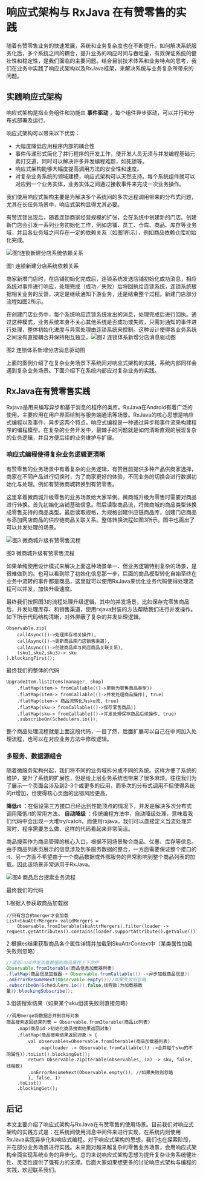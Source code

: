 # 响应式架构与 RxJava 在有赞零售的实践

随着有赞零售业务的快速发展，系统和业务复杂度也在不断提升。如何解决系统服务化后，多个系统之间的耦合，提升业务的响应时间与吞吐量，有效保证系统的健壮性和稳定性，是我们面临的主要问题。结合目前技术体系和业务特点的思考，我们在业务中实践了响应式架构以及RxJava框架，来解决系统与业务复杂所带来的问题。

## 实践响应式架构

响应式架构是指业务组件和功能由 **事件驱动** ，每个组件异步驱动，可以并行和分布式部署及运行。

响应式架构可以带来以下优势：

- 大幅度降低应用程序内部的耦合性
- 事件传递形式简化了并行程序的开发工作，使开发人员无须与并发编程基础元素打交道，同时可以解决许多并发编程难题，如死锁等。
- 响应式架构能够大幅度提高调用方法的安全性和速度。
- 对复杂业务系统的领域建模，响应式架构可以天然支持。每个系统组件就可以对应到一个业务实体，业务实体之间通过接收事件来完成一次业务操作。

我们使用响应式架构主要是为解决多个系统间的多次远程调用带来的分布式问题，尤其在长任务场景中，响应式架构显得尤其必要。

有赞连锁出现后，随着连锁商家经营规模的扩张，会在系统中创建新的门店。创建新门店会引发一系列业务初始化工作，例如店铺、员工、仓库、商品、库存等业务域，并且各业务域之间存在一定的依赖关系（如图1所示），例如商品依赖仓库初始化完成。

![图1连锁新建分店系统依赖关系](assets/FuhwgpWwNs3MCHNFBx5yhypiG_06.png)

图1 连锁新建分店系统依赖关系

商家新增门店时，在店铺初始化完成后，连锁系统发送店铺初始化成功消息，相应系统对事件进行响应，处理完成（成功／失败）后将回执给连锁系统，连锁系统根据相关业务的反馈，决定是继续通知下游业务，还是结束整个过程。新建门店部分流程如图2所示。

在创建门店业务中，每个系统响应连锁系统发出的消息，处理完成后进行回执。通过这种模式，业务系统本身不关心其他系统是否成功或失败，只需对通知的事件进行处理，整体初始化进度与异常处理由连锁系统来控制。这种设计使得各业务系统之间没有直接耦合并保持相互独立。![图2 连锁体系新增分店消息驱动图](assets/FvQENeEJf1Px6hgRcHjABoGdUn9u.png)

图2 连锁体系新增分店消息驱动图

上面的案例介绍了在复杂业务场景下系统间对响应式架构的实践，系统内部同样会遇到复杂业务场景。下面介绍下在系统内部应对复杂业务的实践。

## RxJava在有赞零售实践

Rxjava是用来编写异步和基于消息的程序的类库。RxJava在Android有着广泛的使用，主要应用在用户界面绘制与服务端通讯等场景。RxJava的核心思想是响应式编程以及事件、异步这两个特点。响应式编程是一种通过异步和事件流来构建程序的编程模型。在复杂的业务开发中，最棘手的问题就是如何清晰直观的展现复杂的业务逻辑，并且方便后续的业务维护与扩展。

### 响应式编程使得复杂业务逻辑更清晰

有赞零售的业务场景中有着复杂的业务逻辑，有赞目前提供多种产品供商家选择，商家在不同产品进行切换时，为了商家更好的体验，不同业务的切换会进行数据初始化与处理。例如有赞微商城转换到有赞零售。

这里拿着微商城升级零售的业务场景给大家举例。微商城升级为零售时需要对商品进行转换。首先初始化店铺基础信息。然后读取商品流，将微商城的商品类型转换成零售支持的商品类型。最后读取规格，为规格创建供应链商品库，创建门店商品与添加网店商品的供应链商品关联关系。整体转换流程如图3所示。图中也画出了可以并发处理的场景。

![图3 微商城升级有赞零售流程](assets/FlJDZXn96dIsOCmTxbyM5RqbNblk.png)

图3 微商城升级有赞零售流程

如果单纯使用设计模式来解决上面这种场景单一、但业务逻辑特别复杂的场景，是很难做到的。也可以看到除了初始化信息那一步，后面的商品模型转化自始至终在业务中流转的事件都是商品，这里就可以使用RxJava来优化业务代码使得处理流程可以并发，加快升级速度。

最终我们按照图3的流程处理升级逻辑，其中的并发场景，比如保存完零售商品后，并发处理库存、和销售渠道，使用rxjava封装的方法帮助我们进行并发操作。如下所示代码结构清晰，对外屏蔽了复杂的并发处理逻辑。

```
Observable.zip(
    callAsync(()->处理库存相关操作),
    callAsync(()->更新商品库门店销售渠道),
    callAsync(()->创建商品库与网店商品关联关系),
    (sku1,sku2,sku3)-> sku
).blockingFirst();
```

最终我们的整体的代码

```
UpgradeItem.listItems(manager, shop)
    .flatMap(item-> fromCallable(()->更新为零售商品类型))
    .flatMap(item-> fromCallable(()->并发处理商品操作), true)
    .flatMap(item-> 商品流转化为sku流, true)
    .flatMap(sku-> fromCallable(()->保存零售商品))
    .flatMap(sku-> fromCallable(()->并发处理保存商品后续操作, true)
    .subscribeOn(Schedulers.io());
```

整个商品处理流程就是上面这段代码，一目了然，后面扩展可以自己在中间加入处理流程，也可以在对应业务方法中修改逻辑。

### 多服务、数据源组合

随着微服务架构兴起，我们将不同的业务域拆分成不同的系统。这样方便了系统的维护，提升了系统的扩展性，但是给上层业务系统也带来了很多麻烦。往往我们为了展示一个页面会涉及到2-3个或更多的应用，而多次的分布式调用不但使得系统的rt增加，也使得核心页面的出错风险更高。

**降低rt** ：在假设第三方接口已经达到性能顶点的情况下，并发是解决多次分布式调用降低rt的常用方法。 **自动降级** ：传统编程方法中，自动降级处理，意味着我们代码中会出现一大堆try/catch，而使用rxjava，我们可以直接定义当流处理异常时，程序需要怎么做，这样的代码看起来非常简洁。

商品搜索作为商品管理的核心入口，根据不同场景聚合商品、优惠、库存等信息。由于商品列表页展示的信息涉及到多服务数据的整合，一方面需要保证整个接口的rt，另一方面不希望由于一个商品数据或外部服务的异常影响到整个商品列表的加载。因此该场景非常适用于RxJava。

![图4 商品后台搜索业务流程](assets/FlgTzZgXrMwSw_ZcjeSOX1lq39y5.png)

最终我们的代码

1.根据入参获取商品加载器

```
//只有包含的merger才会加载
List<SkuAttrMerger> validMergers = 
    Observable.fromIterable(skuAttrMergers).filter(loader -> request.getAttributes().contains(loader.supportAttribute().getValue())).toList().blockingGet();
```

2.根据es结果获取商品各个属性详情并加载到SkuAttrContext中（某类属性加载失败则忽略）

```java
//调用load并发加载数据到商品属性上下文中
Observable.fromIterable(商品信息加载器列表)
.flatMap(商品信息加载器-> Observable.fromCallable(() ->异步加载商品信息))
.onErrorResumeNext(Observable.empty())//如果失败则忽略
.subscribeOn(Schedulers.io()),false,线程数(为加载器数 
量)).blockingSubscribe();
```

3.组装搜索结果（如果某个sku组装失败则直接忽略）

```
//调用merge将数据合并到目标对象
商品搜索返回结果列表 = Observable.fromIterable(商品id列表)
    .map(商品id->初始化商品搜索结果返回对象)
    .flatMap(商品搜索结果返回对象-> {
        val observables=Observable.fromIterable(商品加载器列表)
            .map(loader -> Observable.fromCallable(() ->合并每个sku的不同属性)).toList().blockingGet();
        return Observable.zipIterable(observables, (a) -> sku, false, 线程数)
        .onErrorResumeNext(Observable.empty()); //如果失败则忽略
        }, false, 1)
    .toList()
    .blockingGet();
```

## 后记

本文主要介绍了响应式架构与RxJava在有赞零售的使用场景。目前我们对响应式架构的实践方式是：在系统间使用消息中间件来进行实现，在系统内则使用RxJava实现异步化和响应式编程。对于响应式架构的思想，我们也在探索阶段，并在部分业务场景进行实践。未来面对越来越复杂的零售业务场景，会用响应式架构全面实现系统业务的异步化。总的来说响应式架构思想为提升复杂业务系统健壮性、灵活性提供了强有力的支撑。后面大家如果想更多的讨论响应式架构与编程的实践，欢迎联系我们。
